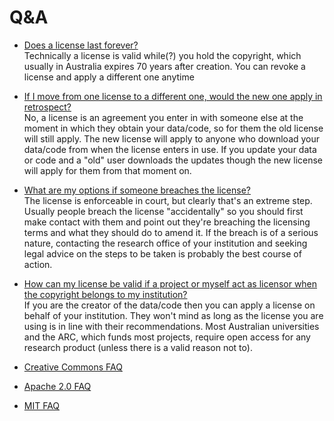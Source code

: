 # Q&A
* <ins>Does a license last forever?</ins><br>
Technically a license is valid while(?) you hold the copyright, which usually in Australia expires 70 years after creation. You can revoke a license and apply a different one anytime<br> 

* <ins>If I move from one license to a different one, would the new one apply in retrospect?</ins><br>
No, a license is an agreement you enter in with someone else at the moment in which they obtain your data/code, so for them the old license will still apply. The new license will apply to anyone who download your data/code from when the license enters in use. If you update your data or code and a "old" user downloads the updates though the new license will apply for them from that moment on.<br>

* <ins>What are my options if someone breaches the license?</ins><br>
The license is enforceable in court, but clearly that's an extreme step. Usually people breach the license "accidentally" so you should first make contact with them and point out they're breaching the licensing terms and what they should do to amend it. If the breach is of a serious nature, contacting the research office of your institution and seeking legal advice on the steps to be taken is probably the best course of action.<br>

* <ins>How can my license be valid if a project or myself act as licensor when the copyright belongs to my institution?</ins><br>
 If you are the creator of the data/code then you can apply a license on behalf of your institution. They won't mind as long as the license you are using is in line with their recommendations. Most Australian universities and the ARC, which funds most projects, require open access for any research product (unless there is a valid reason not to).<br>

* [Creative Commons FAQ](https://creativecommons.org/faq/)<br>

* [Apache 2.0 FAQ](http://www.apache.org/foundation/license-faq.html)<br>

* [MIT FAQ](https://www.tawesoft.co.uk/kb/article/mit-license-faq)
